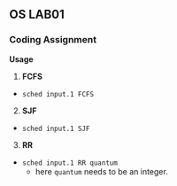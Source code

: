 ## OS LAB01

### Coding Assignment

**Usage**
1.  **FCFS**  
  - `sched input.1 FCFS`
2.  **SJF**  
  - `sched input.1 SJF`
3.  **RR** 
  - `sched input.1 RR quantum`  
    - here `quantum` needs to be an integer.

